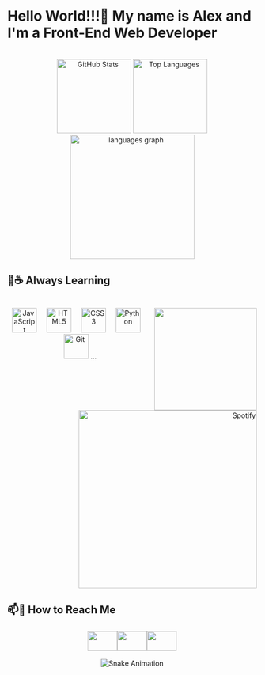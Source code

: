 # Hello World!!!👋 My name is Alex and I'm a Front-End Web Developer

<br>

<div align="center">
  <img src="https://github-readme-stats.vercel.app/api?username=sans-script&theme=github_dark&show_icons=true&hide_border=false&count_private=true"  height="150" alt="GitHub Stats"/>
  <img src="https://github-readme-stats.vercel.app/api/top-langs/?username=sans-script&theme=github_dark&show_icons=true&hide_border=false&layout=compact" height="150" alt="Top Languages"/>
  <img src="https://github-readme-streak-stats.herokuapp.com/?user=sans-script&theme=github_dark&hide_border=false" height="251" alt="languages graph" />
</div>

## 🌱☕ Always Learning

<br>
<img align="right" width="207" height="207" src="https://i.imgflip.com/89vrb6.gif"/>

<div align="center">

  <img src="https://cdn.jsdelivr.net/gh/devicons/devicon/icons/javascript/javascript-original.svg" height="50" alt="JavaScript"/>
  <img width="12" />
  <img src="https://cdn.jsdelivr.net/gh/devicons/devicon/icons/html5/html5-original.svg" height="50" alt="HTML5"/>
  <img width="12" />
  <img src="https://cdn.jsdelivr.net/gh/devicons/devicon/icons/css3/css3-original.svg" height="50" alt="CSS3"/>
  <img width="12" />
  <img src="https://cdn.jsdelivr.net/gh/devicons/devicon/icons/python/python-original.svg" height="50" alt="Python"/>
  <img width="12" />
  <img src="https://cdn.jsdelivr.net/gh/devicons/devicon/icons/git/git-original.svg" height="50" alt="Git"/>
  ...

</div>

##

<div align="right">
 <img src="https://spotify-github-profile.vercel.app/api/view?uid=ap0b5ngrzs5bzl771j7gx64dz&cover_image=true&theme=novatorem&show_offline=false&background_color=000000&interchange=false&bar_color=1eff00&bar_color_cover=false)](https://github.com/kittinan/spotify-github-profile" width="360" alt="Spotify"/> 
</div>


## 📫🔗 How to Reach Me
<div align="center">

### [<img src="https://raw.githubusercontent.com/maurodesouza/profile-readme-generator/master/src/assets/icons/social/instagram/default.svg" width="60" height="40"/>](https://www.instagram.com/_sans.alex)[<img src="https://raw.githubusercontent.com/maurodesouza/profile-readme-generator/master/src/assets/icons/social/discord/default.svg" width="60" height="40"/>](https://discord.gg/5SARbGrNpP)[<img src="https://raw.githubusercontent.com/maurodesouza/profile-readme-generator/master/src/assets/icons/social/codepen/default.svg" width="60" height="40"/>](https://codepen.io/sans-script)

<img src="https://raw.githubusercontent.com/sans-script/sans-script/output/snake.svg" alt="Snake Animation"/>
</div>
